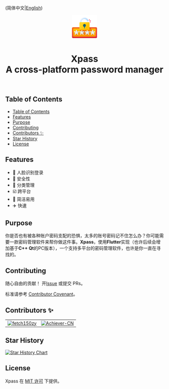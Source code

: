 (简体中文|[English](./README.md))
<div align="center">
  <img src="./resources/password.png" width="80px">
  <h1>Xpass <br>A cross-platform password manager</h1>
  <br>
</div>

## Table of Contents
- [Table of Contents](#table-of-contents)
- [Features](#features)
- [Purpose](#purpose)
- [Contributing](#contributing)
- [Contributors ✨](#contributors-)
- [Star History](#star-history)
- [License](#license)

## Features
  
- :calling: 人脸识别登录
- :closed_lock_with_key: 安全性
- :floppy_disk: 分类管理
- :ballot_box_with_check: 跨平台
- :bookmark_tabs: 简洁易用
- :airplane: 快速

## Purpose

你是否也有被各种账户密码支配的恐惧，太多的账号密码记不住怎么办？你可能需要一款密码管理软件来帮你做这件事。**Xpass**，使用**Flutter**实现（也许后续会增加基于**C++ Qt**的PC版本），一个支持多平台的密码管理软件，也许是你一直在寻找的。

## Contributing

随心自由的贡献！ 开[Issue](https://github.com/fetch150zy/Xpass/issues/new) 或提交 PRs。

标准请参考 [Contributor Covenant](http://contributor-covenant.org/version/1/3/0/)。

## Contributors ✨

<table>
  <tbody>
    <tr>
      <td valign="top"><a href="https://github.com/fetch150zy"><img src="https://avatars.githubusercontent.com/u/88130255?v=4" width="100px;" alt="fetch150zy"/></td>
      <td valign="top"><a href="https://github.com/Achiever-CN"><img src="https://avatars.githubusercontent.com/u/114327734?v=4" width="100px;" alt="Achiever-CN"/></td>
    </tr>
  </tbody>
</table>

## Star History

[![Star History Chart](https://api.star-history.com/svg?repos=fetch150zy/Xpass&type=Date)](https://star-history.com/#fetch150zy/Xpass&Date)

## License
Xpass 在 [MIT 许可](./LICENSE) 下提供。

